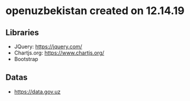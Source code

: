 # openuzbekistan created on 12.14.19
Libraries
-
- JQuery: https://jquery.com/
- Chartjs.org: https://www.chartjs.org/
- Bootstrap

Datas
-
- https://data.gov.uz


